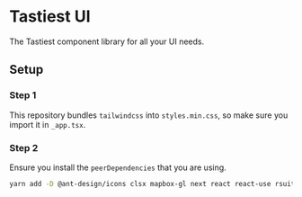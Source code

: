 # Tastiest UI
The Tastiest component library for all your UI needs.


## Setup
### Step 1
This repository bundles `tailwindcss` into `styles.min.css`, so make sure you import it in `_app.tsx`.

### Step 2
Ensure you install the `peerDependencies` that you are using.
```bash
yarn add -D @ant-design/icons clsx mapbox-gl next react react-use rsuite @emotion/styled
```

